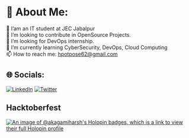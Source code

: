 # 💫 About Me:
🔭 I’am an IT student at JEC Jabalpur<br>👯 I’m looking to contribute in OpenSource Projects.<br>🤝 I’m looking for DevOps internship.<br>🌱 I’m currently learning CyberSecurity, DevOps, Cloud Computing <br>📫 How to reach me: [hpotpose62@gmail.com](mailto:hpotpose62@gmail.com)


## 🌐 Socials:
[![LinkedIn](https://img.shields.io/badge/LinkedIn-%230077B5.svg?logo=linkedin&logoColor=white)](https://linkedin.com/in/harshvir-potpose-893411231) [![Twitter](https://img.shields.io/badge/Twitter-%231DA1F2.svg?logo=Twitter&logoColor=white)](https://twitter.com/HPotpose) 

## Hacktoberfest 
[![An image of @akagamiharsh's Holopin badges, which is a link to view their full Holopin profile](https://holopin.me/akagamiharsh)](https://holopin.io/@akagamiharsh)
